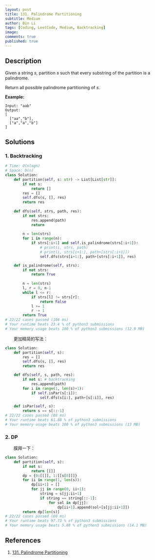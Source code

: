 ```yaml
---
layout: post
title: 131. Palindrome Partitioning
subtitle: Medium
author: Bin Li
tags: [Coding, LeetCode, Medium, Backtracking]
image: 
comments: true
published: true
---
```


## Description

Given a string *s*, partition *s* such that every substring of the partition is a palindrome.

Return all possible palindrome partitioning of *s*.

**Example:**

```
Input: "aab"
Output:
[
  ["aa","b"],
  ["a","a","b"]
]
```


## Solutions
### 1. Backtracking

```python
# Time: O(nlogn)
# Space: O(n)
class Solution:
    def partition(self, s: str) -> List[List[str]]:
        if not s:
            return []
        res = []
        self.dfs(s, [], res)
        return res
    
    def dfs(self, strs, path, res):
        if not strs:
            res.append(path)
            return
        
        n = len(strs)
        for i in range(n):
            if strs[:i+1] and self.is_palindrome(strs[:i+1]):
                # print(i, strs, path)
                # print(i, strs[i+1:], path+[strs[:i+1]])
                self.dfs(strs[i+1:], path+[strs[:i+1]], res)

    def is_palindrome(self, strs):
        if not strs:
            return True
        
        n = len(strs)
        l, r = 0, n-1
        while l <= r:
            if strs[l] != strs[r]:
                return False
            l += 1
            r -= 1
        return True
# 22/22 cases passed (104 ms)
# Your runtime beats 23.4 % of python3 submissions
# Your memory usage beats 100 % of python3 submissions (12.9 MB)
```

　　更加精简的写法：


```python
class Solution:
    def partition(self, s):
        res = []
        self.dfs(s, [], res)
        return res

    def dfs(self, s, path, res):
        if not s: # backtracking
            res.append(path)
        for i in range(1, len(s)+1):
            if self.isPar(s[:i]):
                self.dfs(s[i:], path+[s[:i]], res)

    def isPar(self, s):
        return s == s[::-1]
# 22/22 cases passed (88 ms)
# Your runtime beats 61.88 % of python3 submissions
# Your memory usage beats 100 % of python3 submissions (13 MB)
```

### 2. DP
　　膜拜一下：


```python
class Solution:
    def partition(self, s):
        if not s:
            return [[]]
        dp = {0:[[]], 1:[[s[0]]]}
        for ii in range(1, len(s)):
            dp[ii+1] = []
            for jj in range(0, ii+1):
                string = s[jj:ii+1]
                if string == string[::-1]:
                    for sol in dp[jj]:
                        dp[ii+1].append(sol+[s[jj:ii+1]])
        return dp[len(s)]
# 22/22 cases passed (60 ms)
# Your runtime beats 97.73 % of python3 submissions
# Your memory usage beats 5.88 % of python3 submissions (14.1 MB)
```
## References
1. [131. Palindrome Partitioning](https://leetcode.com/problems/palindrome-partitioning/description/)